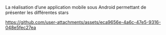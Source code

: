 La réalisation d’une application mobile sous Android permettant de présenter les différentes stars 

https://github.com/user-attachments/assets/eca9656e-4a6c-47e5-9316-048e5fec27ea
